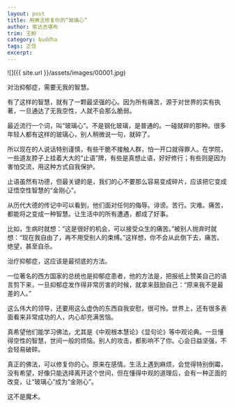 ```yaml
---
layout: post
title: 用佛法修复你的“玻璃心”
author: 索达吉堪布
trim: 王盼
category: buddha
tags: 正信
excerpt:
---
```


![]({{ site.url }}/assets/images/00001.jpg)

对治抑郁症，需要无我的智慧。

有了这样的智慧，就有了一颗最坚强的心。因为所有痛苦，源于对世界的实有执著，一旦通达了无我空性，人就不会那么脆弱。

最近流行一个词，叫“玻璃心”。不是钢化玻璃，是普通的。一碰就碎的那种。很多年轻人都有这样的玻璃心，别人稍微说一句，就碎了。

所以现在的人说话特别谨慎，有些干脆不接触人群，怕一开口就得罪人。在学院，一些道友脖子上挂着大大的“止语”牌，有些是真想止语，好好修行；有些则是因为害怕交流，用这种方式自我保护。

止语虽然有功德，但最关键的是，我们的心不要那么容易变成碎片，应该把它变成证悟空性智慧的“金刚心”。

从历代大德的传记中可以看到，他们面对任何的侮辱。诽谤。苦行。灾难。痛苦，都能将之变成一种智慧。让生活中的所有遭遇，都成了好事。

比如，生病时就想：“这是很好的机会，可以接受众生的痛苦。”被别人抛弃时就想：“现在我自由了，再不用受别人的束缚。”这样想，你不会从此倒下去，痛苦。绝望，甚至自杀。

治疗抑郁症，这应该是最彻底的方法。

一位著名的西方国家的总统也是抑郁症患者，他的方法是，把报纸上赞美自己的语言剪下来，一旦抑郁症发作得非常厉害的时候，就拿来鼓励自己：“原来我不是最差的人。”

这么伟大的领导，还要用这么虚伪的东西自我安慰，很可怜。世界上，还有很多表面看来非常成功的人，内心却充满苦恼。

真希望他们能学习佛法，尤其是《中观根本慧论》《显句论》等中观论典。一旦懂得空性的智慧，世间一般的烦恼。别人的攻击，都影响不了你。心会日益坚强，不会轻易破碎。

真正的佛法，可以修复你的心。原来在感情。生活上遇到麻烦，会觉得特别倒霉，没有希望，好像只能选择离开这个世间，但在懂得中观的道理后，会有一种正面的改变，让“玻璃心”成为“金刚心”。

这不是魔术。
